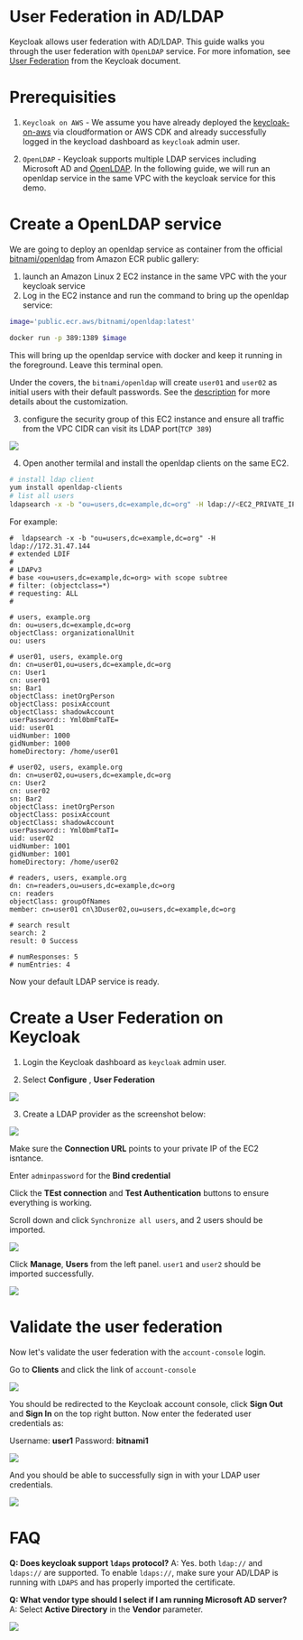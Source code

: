 # User Federation in AD/LDAP

Keycloak allows user federation with AD/LDAP. This guide walks you through the user federation with `OpenLDAP` service. For more infomation, see [User Federation](https://www.keycloak.org/docs/latest/server_admin/#_user-storage-federation) from the Keycloak document.


# Prerequisities

1. `Keycloak on AWS` - We assume you have already deployed the [keycloak-on-aws](https://github.com/aws-samples/keycloak-on-aws) via cloudformation or AWS CDK and already successfully logged in the keycload dashboard as `keycloak` admin user.

2. `OpenLDAP` - Keycloak supports multiple LDAP services including Microsoft AD and [OpenLDAP](https://www.openldap.org/). In the following guide, we will run an openldap service in the same VPC with the keycloak service for this demo. 

# Create a OpenLDAP service

We are going to deploy an openldap service as container from the official [bitnami/openldap](https://gallery.ecr.aws/bitnami/openldap) from Amazon ECR public gallery:

1. launch an Amazon Linux 2 EC2 instance in the same VPC with the your keycloak service
2. Log in the EC2 instance and run the command to bring up the openldap service:

```sh
image='public.ecr.aws/bitnami/openldap:latest'

docker run -p 389:1389 $image
```

This will bring up the openldap service with docker and keep it running in the foreground. Leave this terminal open.

Under the covers, the `bitnami/openldap` will create `user01` and `user02` as initial users with their default passwords. See the [description](https://gallery.ecr.aws/bitnami/openldap) for more details about the customization.


3. configure the security group of this EC2 instance and ensure all traffic from the VPC CIDR can visit its LDAP port(`TCP 389`)

![](./images/userfederation_ldap_01.png)

4. Open another termilal and install the openldap clients on the same EC2. 

```sh
# install ldap client
yum install openldap-clients
# list all users
ldapsearch -x -b "ou=users,dc=example,dc=org" -H ldap://<EC2_PRIVATE_IP>
```

For example:

```
#  ldapsearch -x -b "ou=users,dc=example,dc=org" -H ldap://172.31.47.144
# extended LDIF
#
# LDAPv3
# base <ou=users,dc=example,dc=org> with scope subtree
# filter: (objectclass=*)
# requesting: ALL
#

# users, example.org
dn: ou=users,dc=example,dc=org
objectClass: organizationalUnit
ou: users

# user01, users, example.org
dn: cn=user01,ou=users,dc=example,dc=org
cn: User1
cn: user01
sn: Bar1
objectClass: inetOrgPerson
objectClass: posixAccount
objectClass: shadowAccount
userPassword:: Yml0bmFtaTE=
uid: user01
uidNumber: 1000
gidNumber: 1000
homeDirectory: /home/user01

# user02, users, example.org
dn: cn=user02,ou=users,dc=example,dc=org
cn: User2
cn: user02
sn: Bar2
objectClass: inetOrgPerson
objectClass: posixAccount
objectClass: shadowAccount
userPassword:: Yml0bmFtaTI=
uid: user02
uidNumber: 1001
gidNumber: 1001
homeDirectory: /home/user02

# readers, users, example.org
dn: cn=readers,ou=users,dc=example,dc=org
cn: readers
objectClass: groupOfNames
member: cn=user01 cn\3Duser02,ou=users,dc=example,dc=org

# search result
search: 2
result: 0 Success

# numResponses: 5
# numEntries: 4
```

Now your default LDAP service is ready.


# Create a User Federation on Keycloak

1. Login the Keycloak dashboard as `keycloak` admin user.

2. Select **Configure** , **User Federation**

![](./images/userfederation_ldap_02.png)

3. Create a LDAP provider as the screenshot below:

![](./images/userfederation_ldap_03.png)

Make sure the **Connection URL** points to your private IP of the EC2 isntance.

Enter `adminpassword` for the **Bind credential**

Click the **TEst connection** and **Test Authentication** buttons to ensure everything is working.

Scroll down and click `Synchronize all users`, and 2 users should be imported.

![](./images/userfederation_ldap_04.png)


Click **Manage**, **Users** from the left panel. `user1` and `user2` should be imported successfully.

![](./images/userfederation_ldap_05.png)


# Validate the user federation 

Now let's validate the user federation with the `account-console` login.

Go to **Clients** and click the link of `account-console`

![](./images/userfederation_ldap_06.png)

You should be redirected to the Keycloak account console, click **Sign Out** and **Sign In** on the top right button. Now enter the federated user credentials as:

Username: **user1**
Password: **bitnami1**

![](./images/userfederation_ldap_07.png)


And you should be able to successfully sign in with your LDAP user credentials.

![](./images/userfederation_ldap_08.png)

# FAQ

**Q: Does keycloak support `ldaps` protocol?**
A: Yes. both `ldap://` and `ldaps://` are supported. To enable `ldaps://`, make sure your AD/LDAP is running with `LDAPS` and has properly imported the certificate.



**Q: What vendor type should I select if I am running Microsoft AD server?**
A: Select **Active Directory** in the **Vendor** parameter.

![](./images/userfederation_ldap_faq_01.png)
